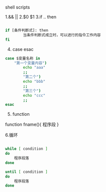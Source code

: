 shell scripts

1.&& ||
2.$0 $1
3.if .. then

```sh

if [条件判断式]: then
        当条件判断式成立时，可以进行的指令工作内容
fi

```
4. case esac

```sh
case $变量名称 in
    "第一个变量内容")
        echo "aaa"
        ;;
        "第二个")
        echo "bbb"
        ;;
        "第三个")
        echo "ccc"
        ;;
esac
```

5. function

function fname(){
    程序段
}

6.循环

```sh

while [ condition ]
do
    程序段落
done

until [ condition ]
do
    程序段落
done

```

